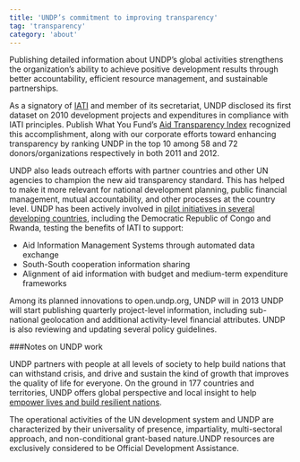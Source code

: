 ```yaml
---
title: 'UNDP’s commitment to improving transparency'
tag: 'transparency'
category: 'about'
---
```

Publishing detailed information about UNDP’s global activities strengthens the organization’s ability to achieve positive development results through better accountability, efficient resource management, and sustainable partnerships.

As a signatory of [IATI](http://www.aidtransparency.net/) and member of its secretariat, UNDP disclosed its first dataset on 2010 development projects and expenditures in compliance with IATI principles. Publish What You Fund’s [Aid Transparency Index](http://www.publishwhatyoufund.org/index/2012-index/) recognized this accomplishment, along with our corporate efforts toward enhancing transparency by ranking UNDP in the top 10 among 58 and 72 donors/organizations respectively in both 2011 and 2012.

UNDP also leads outreach efforts with partner countries and other UN agencies to champion the new aid transparency standard. This has helped to make it more relevant for national development planning, public financial management, mutual accountability, and other processes at the country level. UNDP has been actively involved in [pilot initiatives in several developing countries](http://www.aidtransparency.net/wp-content/uploads/2011/11/IATI-country-paper-overview-final.pdf), including the Democratic Republic of Congo and Rwanda, testing the benefits of IATI to support:

- Aid Information Management Systems through automated data exchange
- South-South cooperation information sharing
- Alignment of aid information with budget and medium-term expenditure frameworks

Among its planned innovations to open.undp.org, UNDP will in 2013 UNDP will start publishing quarterly project-level information, including sub-national geolocation and additional activity-level financial attributes. UNDP is also reviewing and updating several policy guidelines.

###Notes on UNDP work

UNDP partners with people at all levels of society to help build nations that can withstand crisis, and drive and sustain the kind of growth that improves the quality of life for everyone. On the ground in 177 countries and territories, UNDP offers global perspective and local insight to help [empower lives and build resilient nations](http://www.undp.org/content/undp/en/home/ourwork/overview.html).

The operational activities of the UN development system and UNDP are characterized by their universality of presence, impartiality, multi-sectoral approach, and non-conditional grant-based nature.UNDP resources are exclusively considered to be Official Development Assistance.
